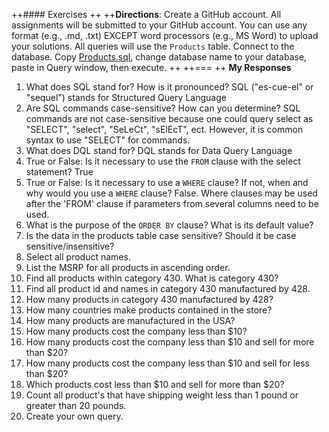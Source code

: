 ++#### Exercises
 ++
 ++**Directions**: Create a GitHub account.  All assignments will be submitted to your GitHub account.  You can use any format (e.g., .md, .txt) EXCEPT word processors (e.g., MS Word) to upload your solutions.  All queries will use the `Products` table.  Connect to the database.  Copy [Products.sql](https://github.com/jamesquinlan/mat301/tree/master/products), change database name to your database, paste in Query window, then execute.
 ++
 ++===
 ++
 **My Responses**
 
 1. What does SQL stand for?  How is it pronounced?
 SQL ("es-cue-el" or "sequel") stands for Structured Query Language
 2. Are SQL commands case-sensitive?  How can you determine? 
 SQL commands are not case-sensitive because one could query select as "SELECT", "select", "SeLeCt", "sElEcT", ect. However, it is common syntax to use "SELECT" for commands.
 3. What does DQL stand for?
 DQL stands for Data Query Language
 4. True or False:  Is it necessary to use the `FROM` clause with the select statement? 
 True
 5. True or False:  Is it necessary to use a `WHERE` clause?  If not, when and why would you use a `WHERE` clause?
 False. Where clauses may be used after the 'FROM' clause if parameters from several columns need to be used.
 6. What is the purpose of the `ORDER BY` clause?  What is its default value?  
 7. Is the data in the products table case sensitive?  Should it be case sensitive/insensitive? 
 8. Select all product names.
 9. List the MSRP for all products in ascending order.
 10. Find all products within  category 430.  What is category 430?
 11. Find all product id and names in category 430 manufactured by 428.
 12. How many products in category 430 manufactured by 428?
 13. How many countries make products contained in the store?
 14. How many products are manufactured in the USA?
 15. How many products cost the company less than $10?
 16. How many products cost the company less than $10 and sell for more than $20?
 17. How many products cost the company less than $10 and sell for less than $20?
 18. Which products cost less than $10 and sell for more than $20?
 19. Count all product's that have shipping weight less than 1 pound or greater than 20 pounds.
 20. Create your own query.
